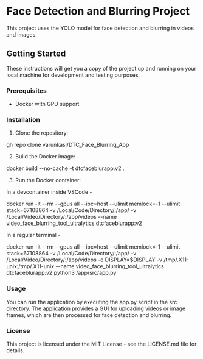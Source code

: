 # Face Detection and Blurring Project

This project uses the YOLO model for face detection and blurring in videos and images.

## Getting Started

These instructions will get you a copy of the project up and running on your local machine for development and testing purposes.

### Prerequisites

- Docker with GPU support

### Installation

1. Clone the repository:

gh repo clone varunkasi/DTC_Face_Blurring_App

2. Build the Docker image:

docker build --no-cache -t dtcfaceblurapp:v2 .

3. Run the Docker container:

In a devcontainer inside VSCode - 

docker run -it --rm --gpus all --ipc=host --ulimit memlock=-1 --ulimit stack=67108864 -v /Local/Code/Directory/:/app/ -v /Local/Video/Directory/:/app/videos --name video_face_blurring_tool_ultralytics  dtcfaceblurapp:v2

In a regular terminal - 

docker run -it --rm --gpus all --ipc=host --ulimit memlock=-1 --ulimit stack=67108864 -v /Local/Code/Directory/:/app/ -v /Local/Video/Directory/:/app/videos -e DISPLAY=$DISPLAY -v /tmp/.X11-unix:/tmp/.X11-unix --name video_face_blurring_tool_ultralytics  dtcfaceblurapp:v2 python3 /app/src/app.py


### Usage
You can run the application by executing the app.py script in the src directory. The application provides a GUI for uploading videos or image frames, which are then processed for face detection and blurring.


### License
This project is licensed under the MIT License - see the LICENSE.md file for details.

